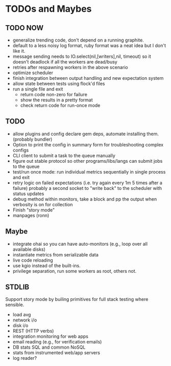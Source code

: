 # TODOs and Maybes #

## TODO NOW ##
* generalize trending code, don't depend on a running graphite.
* default to a less noisy log format, ruby format was a neat idea but I
  don't like it.
* message sending needs to IO.select(nil,[writers],nil, timeout) so it doesn't
  deadlock if all the workers are dead/busy
* retries after respawning workers in the above scenario
* optimize scheduler
* finish integration between output handling and new expectation system
* allow state between tests using flock'd files
* run a single file and exit
  * return code non-zero for failure
  * show the results in a pretty format
  * check return code for run-once mode

## TODO ##
* allow plugins and config declare gem deps, automate installing them.
  (probably bundler)
* Option to print the config in summary form for troubleshooting complex
  configs
* CLI client to submit a task to the queue manually
* figure out stable protocol so other programs/libs/langs can submit jobs to the queue
* test/run once mode: run individual metrics sequentially in single process and exit
* retry logic on failed expectations (i.e. try again every 1m 5 times after a failure)
  probably a second socket to "write back" to the scheduler with status updates
* debug method within monitors, take a block and pp the output when verbosity is on for collection
* Finish "story mode"
* manpages (ronn)

## Maybe ##
* integrate ohai so you can have auto-monitors (e.g., loop over all available disks)
* instantiate metrics from serializable data
* live code reloading
* use kgio instead of the built-ins.
* privilege separation, run some workers as root, others not.

## STDLIB ##
Support story mode by builing primitives for full stack testing where sensible.

* load avg
* network i/o
* disk i/o
* REST (HTTP verbs)
* integration monitoring for web apps
* email reading (e.g., for verification emails)
* DB stats SQL and common NoSQL
* stats from instrumented web/app servers
* log reader?
